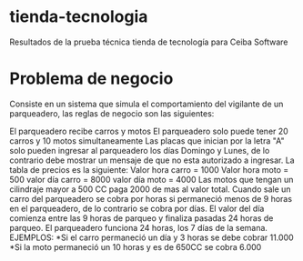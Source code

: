 # tienda-tecnologia 

Resultados de la prueba técnica tienda de tecnología para Ceiba Software

# Problema de negocio

Consiste en un sistema que simula el comportamiento del vigilante de un parqueadero, las reglas de negocio son las siguientes:

El parqueadero recibe carros y motos 
El parqueadero solo puede tener 20 carros y 10 motos simultaneamente
Las placas que inician por la letra "A" solo pueden ingresar al parqueadero los días Domingo y Lunes, de lo contrario debe mostrar un mensaje de que no esta autorizado a ingresar.
La tabla de precios es la siguiente:
Valor hora carro = 1000
Valor hora moto = 500
valor día carro = 8000
valor día moto = 4000
Las motos que tengan un cilindraje mayor a 500 CC paga 2000 de mas al valor total.
Cuando sale un carro del parqueadero se cobra por horas si permaneció menos de 9 horas en el parqueadero, de lo contrario se cobra por días.
El valor del día comienza entre las 9 horas de parqueo y finaliza pasadas 24 horas de parqueo.
El parqueadero funciona 24 horas, los 7 días de la semana.
EJEMPLOS: 
*Si el carro permaneció un día y 3 horas se debe cobrar 11.000
*Si la moto permaneció un 10 horas y es de 650CC se cobra 6.000
